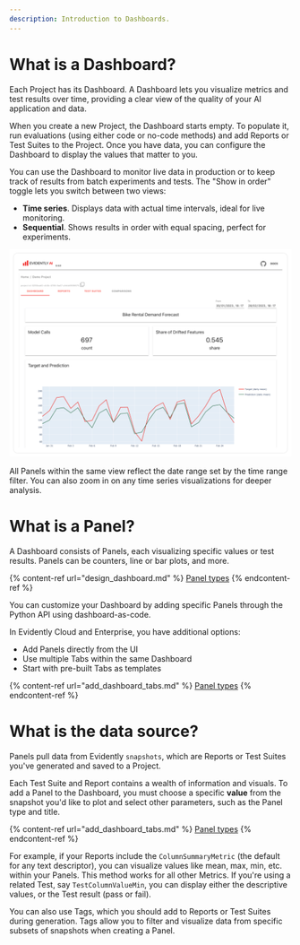 ```yaml
---
description: Introduction to Dashboards.
---   
```


# What is a Dashboard?

Each Project has its Dashboard. A Dashboard lets you visualize metrics and test results over time, providing a clear view of the quality of your AI application and data.

When you create a new Project, the Dashboard starts empty. To populate it, run evaluations (using either code or no-code methods) and add Reports or Test Suites to the Project. Once you have data, you can configure the Dashboard to display the values that matter to you.

You can use the Dashboard to monitor live data in production or to keep track of results from batch experiments and tests. The "Show in order" toggle lets you switch between two views:
* **Time series**. Displays data with actual time intervals, ideal for live monitoring.
* **Sequential**. Shows results in order with equal spacing, perfect for experiments.

![](../.gitbook/assets/main/evidently_ml_monitoring_main.png)

All Panels within the same view reflect the date range set by the time range filter. You can also zoom in on any time series visualizations for deeper analysis.

# What is a Panel?

A Dashboard consists of Panels, each visualizing specific values or test results. Panels can be counters, line or bar plots, and more.

{% content-ref url="design_dashboard.md" %}
[Panel types](design_dashboard.md)
{% endcontent-ref %}

You can customize your Dashboard by adding specific Panels through the Python API using dashboard-as-code. 

In Evidently Cloud and Enterprise, you have additional options: 
* Add Panels directly from the UI
* Use multiple Tabs within the same Dashboard
* Start with pre-built Tabs as templates

{% content-ref url="add_dashboard_tabs.md" %}
[Panel types](add_dashboard_tabs.md)
{% endcontent-ref %}

# What is the data source?

Panels pull data from Evidently `snapshots`, which are Reports or Test Suites you've generated and saved to a Project.

Each Test Suite and Report contains a wealth of information and visuals. To add a Panel to the Dashboard, you must choose a specific **value** from the snapshot you'd like to plot and select other parameters, such as the Panel type and title.

{% content-ref url="add_dashboard_tabs.md" %}
[Panel types](design_dashboard_api.md)
{% endcontent-ref %}

For example, if your Reports include the `ColumnSummaryMetric` (the default for any text descriptor), you can visualize values like mean, max, min, etc. within your Panels. This method works for all other Metrics. If you're using a related Test, say `TestColumnValueMin`, you can display either the descriptive values, or the Test result (pass or fail).

You can also use Tags, which you should add to Reports or Test Suites during generation. Tags allow you to filter and visualize data from specific subsets of snapshots when creating a Panel.
